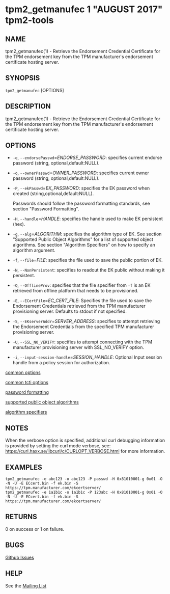 tpm2_getmanufec 1 "AUGUST 2017" tpm2-tools
==================================================

NAME
----

tpm2_getmanufec(1) - Retrieve the Endorsement Credential Certificate for the TPM
endorsement key from the TPM manufacturer's endorsement certificate hosting
server.

SYNOPSIS
--------

`tpm2_getmanufec` [OPTIONS]

DESCRIPTION
-----------

tpm2_getmanufec(1) - Retrieve the Endorsement Credential Certificate for the TPM
endorsement key from the TPM manufacturer's endorsement certificate hosting
server.

OPTIONS
-------

  * `-e`, `--endorsePasswd`=_ENDORSE\_PASSWORD_:
    specifies current endorse password (string, optional,default:NULL).

  * `-o`, `--ownerPasswd`=_OWNER\_PASSWORD_:
    specifies current owner password (string, optional,default:NULL).

  * `-P`, `--ekPasswd`=_EK\_PASSWORD_:
    specifies the EK password when created (string,optional,default:NULL).

    Passwords should follow the password formatting standards, see
    section "Password Formatting".

  * `-H`, `--handle`=_HANDLE_:
    specifies the handle used to make EK  persistent (hex).

  * `-g`, `--alg`=_ALGORITHM_:
    specifies the algorithm type of EK.
    See section "Supported Public Object Algorithms" for a list of supported
    object algorithms. See section "Algorithm Specifiers" on how to specify
    an algorithm argument.

  * `-f`, `--file`=_FILE_:
    specifies the file used to save the public portion of EK.

  * `-N`, `--NonPersistent`:
    specifies to readout the EK public without making it persistent.

  * `-O`, `--OfflineProv`:
    specifies that the file specifier from `-f` is an EK retrieved from offline
    platform that needs to be provisioned.

  * `-E`, `--ECertFile`=_EC\_CERT\_FILE_:
    Specifies the file used to save the Endorsement Credentials retrieved from
    the TPM manufacturer provisioning server. Defaults to stdout if not
    specified.

  * `-S`, `--EKserverAddr`=_SERVER\_ADDRESS_:
    specifies to attempt retrieving the Endorsement Credentials from the
    specified   TPM manufacturer provisioning server.

  * `-U`, `--SSL_NO_VERIFY`:
    specifies to attempt connecting with the  TPM manufacturer provisioning server
    with SSL_NO_VERIFY option.

  * `-i`, `--input-session-handle`=_SESSION\_HANDLE_:
    Optional Input session handle from a policy session for authorization.


[common options](common/options.md)

[common tcti options](common/tcti.md)

[password formatting](common/password.md)

[supported public object algorithms](common/object-alg.md)

[algorithm specifiers](common/alg.md)

NOTES
-----

When the verbose option is specified, additional curl debugging information is
provided by setting the curl mode verbose, see:
<https://curl.haxx.se/libcurl/c/CURLOPT_VERBOSE.html> for more information.

EXAMPLES
--------
```
tpm2_getmanufec -e abc123 -o abc123 -P passwd -H 0x81010001-g 0x01 -O -N -U -E ECcert.bin -f ek.bin -S https://tpm.manufacturer.com/ekcertserver/ 
tpm2_getmanufec -e 1a1b1c -o 1a1b1c -P 123abc -H 0x81010001-g 0x01 -O -N -U -E ECcert.bin -f ek.bin -S https://tpm.manufacturer.com/ekcertserver/
```

RETURNS
-------
0 on success or 1 on failure.

BUGS
----
[Github Issues](https://github.com/01org/tpm2-tools/issues)

HELP
----
See the [Mailing List](https://lists.01.org/mailman/listinfo/tpm2)

